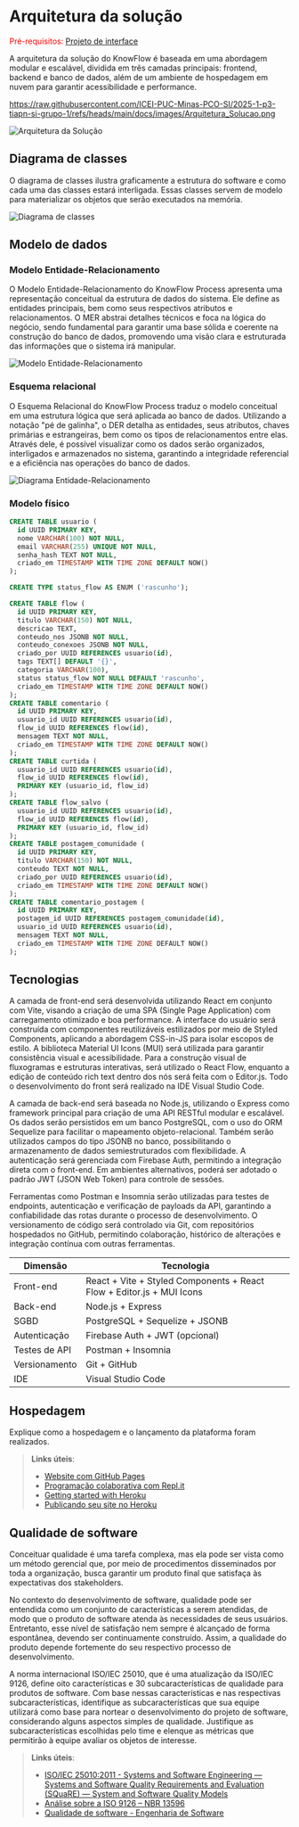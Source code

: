 # Arquitetura da solução

<span style="color:red">Pré-requisitos: <a href="05-Projeto-interface.md"> Projeto de interface</a></span>

A arquitetura da solução do KnowFlow é baseada em uma abordagem modular e escalável, dividida em três camadas principais: frontend, backend e banco de dados, além de um ambiente de hospedagem em nuvem para garantir acessibilidade e performance.

https://raw.githubusercontent.com/ICEI-PUC-Minas-PCO-SI/2025-1-p3-tiapn-si-grupo-1/refs/heads/main/docs/images/Arquitetura_Solucao.png

![Arquitetura da Solução](images/Arquitetura_Solucao1.png)


## Diagrama de classes

O diagrama de classes ilustra graficamente a estrutura do software e como cada uma das classes estará interligada. Essas classes servem de modelo para materializar os objetos que serão executados na memória.



![Diagrama de classes](images/Diagramadeclasse.png)


##  Modelo de dados

### Modelo Entidade-Relacionamento

O Modelo Entidade-Relacionamento do KnowFlow Process apresenta uma representação conceitual da estrutura de dados do sistema. Ele define as entidades principais, bem como seus respectivos atributos e relacionamentos. O MER abstrai detalhes técnicos e foca na lógica do negócio, sendo fundamental para garantir uma base sólida e coerente na construção do banco de dados, promovendo uma visão clara e estruturada das informações que o sistema irá manipular.

![Modelo Entidade-Relacionamento](images/MERKnowFlow.png)

### Esquema relacional

O Esquema Relacional do KnowFlow Process traduz o modelo conceitual em uma estrutura lógica que será aplicada ao banco de dados. Utilizando a notação "pé de galinha", o DER detalha as entidades, seus atributos, chaves primárias e estrangeiras, bem como os tipos de relacionamentos entre elas. Através dele, é possível visualizar como os dados serão organizados, interligados e armazenados no sistema, garantindo a integridade referencial e a eficiência nas operações do banco de dados.

![Diagrama Entidade-Relacionamento](images/DER_KnowFlow.png)

### Modelo físico

```sql
CREATE TABLE usuario (
  id UUID PRIMARY KEY,
  nome VARCHAR(100) NOT NULL,
  email VARCHAR(255) UNIQUE NOT NULL,
  senha_hash TEXT NOT NULL,
  criado_em TIMESTAMP WITH TIME ZONE DEFAULT NOW()
);

CREATE TYPE status_flow AS ENUM ('rascunho');

CREATE TABLE flow (
  id UUID PRIMARY KEY,
  titulo VARCHAR(150) NOT NULL,
  descricao TEXT,
  conteudo_nos JSONB NOT NULL,
  conteudo_conexoes JSONB NOT NULL,
  criado_por UUID REFERENCES usuario(id),
  tags TEXT[] DEFAULT '{}',
  categoria VARCHAR(100),
  status status_flow NOT NULL DEFAULT 'rascunho',
  criado_em TIMESTAMP WITH TIME ZONE DEFAULT NOW()
);
CREATE TABLE comentario (
  id UUID PRIMARY KEY,
  usuario_id UUID REFERENCES usuario(id),
  flow_id UUID REFERENCES flow(id),
  mensagem TEXT NOT NULL,
  criado_em TIMESTAMP WITH TIME ZONE DEFAULT NOW()
);
CREATE TABLE curtida (
  usuario_id UUID REFERENCES usuario(id),
  flow_id UUID REFERENCES flow(id),
  PRIMARY KEY (usuario_id, flow_id)
);
CREATE TABLE flow_salvo (
  usuario_id UUID REFERENCES usuario(id),
  flow_id UUID REFERENCES flow(id),
  PRIMARY KEY (usuario_id, flow_id)
);
CREATE TABLE postagem_comunidade (
  id UUID PRIMARY KEY,
  titulo VARCHAR(150) NOT NULL,
  conteudo TEXT NOT NULL,
  criado_por UUID REFERENCES usuario(id),
  criado_em TIMESTAMP WITH TIME ZONE DEFAULT NOW()
);
CREATE TABLE comentario_postagem (
  id UUID PRIMARY KEY,
  postagem_id UUID REFERENCES postagem_comunidade(id),
  usuario_id UUID REFERENCES usuario(id),
  mensagem TEXT NOT NULL,
  criado_em TIMESTAMP WITH TIME ZONE DEFAULT NOW()
);
```

## Tecnologias

A camada de front-end será desenvolvida utilizando React em conjunto com Vite, visando a criação de uma SPA (Single Page Application) com carregamento otimizado e boa performance. A interface do usuário será construída com componentes reutilizáveis estilizados por meio de Styled Components, aplicando a abordagem CSS-in-JS para isolar escopos de estilo. A biblioteca Material UI Icons (MUI) será utilizada para garantir consistência visual e acessibilidade. Para a construção visual de fluxogramas e estruturas interativas, será utilizado o React Flow, enquanto a edição de conteúdo rich text dentro dos nós será feita com o Editor.js. Todo o desenvolvimento do front será realizado na IDE Visual Studio Code.

A camada de back-end será baseada no Node.js, utilizando o Express como framework principal para criação de uma API RESTful modular e escalável. Os dados serão persistidos em um banco PostgreSQL, com o uso do ORM Sequelize para facilitar o mapeamento objeto-relacional. Também serão utilizados campos do tipo JSONB no banco, possibilitando o armazenamento de dados semiestruturados com flexibilidade. A autenticação será gerenciada com Firebase Auth, permitindo a integração direta com o front-end. Em ambientes alternativos, poderá ser adotado o padrão JWT (JSON Web Token) para controle de sessões.

Ferramentas como Postman e Insomnia serão utilizadas para testes de endpoints, autenticação e verificação de payloads da API, garantindo a confiabilidade das rotas durante o processo de desenvolvimento. O versionamento de código será controlado via Git, com repositórios hospedados no GitHub, permitindo colaboração, histórico de alterações e integração contínua com outras ferramentas.

| Dimensão       | Tecnologia                                                                    |
|----------------|--------------------------------------------------------------------------------|
| Front-end      | React + Vite + Styled Components + React Flow + Editor.js + MUI Icons         |
| Back-end       | Node.js + Express                                                             |
| SGBD           | PostgreSQL + Sequelize + JSONB                                                |
| Autenticação   | Firebase Auth + JWT (opcional)                                                |
| Testes de API  | Postman + Insomnia                                                            |
| Versionamento  | Git + GitHub                                                                  |
| IDE            | Visual Studio Code                                                            |


## Hospedagem

Explique como a hospedagem e o lançamento da plataforma foram realizados.

> **Links úteis**:
> - [Website com GitHub Pages](https://pages.github.com/)
> - [Programação colaborativa com Repl.it](https://repl.it/)
> - [Getting started with Heroku](https://devcenter.heroku.com/start)
> - [Publicando seu site no Heroku](http://pythonclub.com.br/publicando-seu-hello-world-no-heroku.html)

## Qualidade de software

Conceituar qualidade é uma tarefa complexa, mas ela pode ser vista como um método gerencial que, por meio de procedimentos disseminados por toda a organização, busca garantir um produto final que satisfaça às expectativas dos stakeholders.

No contexto do desenvolvimento de software, qualidade pode ser entendida como um conjunto de características a serem atendidas, de modo que o produto de software atenda às necessidades de seus usuários. Entretanto, esse nível de satisfação nem sempre é alcançado de forma espontânea, devendo ser continuamente construído. Assim, a qualidade do produto depende fortemente do seu respectivo processo de desenvolvimento.

A norma internacional ISO/IEC 25010, que é uma atualização da ISO/IEC 9126, define oito características e 30 subcaracterísticas de qualidade para produtos de software. Com base nessas características e nas respectivas subcaracterísticas, identifique as subcaracterísticas que sua equipe utilizará como base para nortear o desenvolvimento do projeto de software, considerando alguns aspectos simples de qualidade. Justifique as subcaracterísticas escolhidas pelo time e elenque as métricas que permitirão à equipe avaliar os objetos de interesse.

> **Links úteis**:
> - [ISO/IEC 25010:2011 - Systems and Software Engineering — Systems and Software Quality Requirements and Evaluation (SQuaRE) — System and Software Quality Models](https://www.iso.org/standard/35733.html/)
> - [Análise sobre a ISO 9126 – NBR 13596](https://www.tiespecialistas.com.br/analise-sobre-iso-9126-nbr-13596/)
> - [Qualidade de software - Engenharia de Software](https://www.devmedia.com.br/qualidade-de-software-engenharia-de-software-29/18209)
